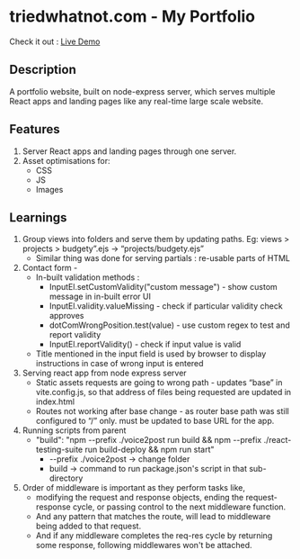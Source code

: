 # triedwhatnot.com - My Portfolio
Check it out : [Live Demo](https://triedwhatnot.com)


## Description
A portfolio website, built on node-express server, which serves multiple React apps and landing pages like any real-time large scale website.


## Features
1. Server React apps and landing pages through one server.
2. Asset optimisations for:
    - CSS
    - JS
    - Images


## Learnings
1. Group views into folders and serve them by updating paths. Eg: views > projects > budgety”.ejs -> “projects/budgety.ejs”
    - Similar thing was done for serving partials : re-usable parts of HTML
2. Contact form - 
    - In-built validation methods : 
        - InputEl.setCustomValidity("custom message") - show custom message in in-built error UI
        - InputEl.validity.valueMissing - check if particular validity check approves
        - dotComWrongPosition.test(value) - use custom regex to test and report validity
        - InputEl.reportValidity() - check if input value is valid
    - Title mentioned in the input field is used by browser to display instructions in case of wrong input is entered
3. Serving react app from node express server
    - Static assets requests are going to wrong path - updates “base” in vite.config.js, so that address of files being requested are updated in index.html
    - Routes not working after base change - as router base path was still configured to “/” only. must be updated to base URL for the app.
4. Running scripts from parent
    - "build": "npm --prefix ./voice2post run build && npm --prefix ./react-testing-suite run build-deploy && npm run start"
        - --prefix ./voice2post -> change folder
        - build -> command to run package.json's script in that sub-directory
5. Order of middleware is important as they perform tasks like, 
    - modifying the request and response objects, ending the request-response cycle, or passing control to the next middleware function.  
    - And any pattern that matches the route, will lead to middleware being added to that request. 
    - And if any middleware completes the req-res cycle by returning some response, following middlewares won't be attached.
